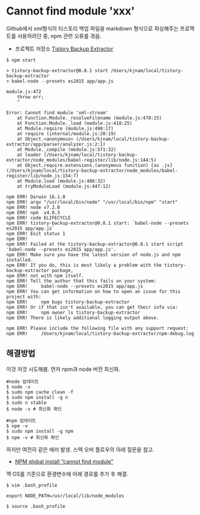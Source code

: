 # Cannot find module 'xxx'

Github에서 xml형식의 티스토리 백업 파일을 markdown 형식으로 파싱해주는 프로젝트를 사용하려던 중, npm 관련 오류를 겪음.

- 프로젝트 저장소 [Tistory Backup Extractor](https://github.com/doortts/tistory-backup-extractor)

```shell
$ npm start

> tistory-backup-extractor@0.8.1 start /Users/kjnam/local/tistory-backup-extractor
> babel-node --presets es2015 app/app.js

module.js:472
    throw err;
    ^

Error: Cannot find module 'xml-stream'
    at Function.Module._resolveFilename (module.js:470:15)
    at Function.Module._load (module.js:418:25)
    at Module.require (module.js:498:17)
    at require (internal/module.js:20:19)
    at Object.<anonymous> (/Users/kjnam/local/tistory-backup-extractor/app/parser/analyzer.js:2:1)
    at Module._compile (module.js:571:32)
    at loader (/Users/kjnam/local/tistory-backup-extractor/node_modules/babel-register/lib/node.js:144:5)
    at Object.require.extensions.(anonymous function) [as .js] (/Users/kjnam/local/tistory-backup-extractor/node_modules/babel-register/lib/node.js:154:7)
    at Module.load (module.js:488:32)
    at tryModuleLoad (module.js:447:12)

npm ERR! Darwin 16.1.0
npm ERR! argv "/usr/local/bin/node" "/usr/local/bin/npm" "start"
npm ERR! node v7.2.0
npm ERR! npm  v4.0.3
npm ERR! code ELIFECYCLE
npm ERR! tistory-backup-extractor@0.8.1 start: `babel-node --presets es2015 app/app.js`
npm ERR! Exit status 1
npm ERR!
npm ERR! Failed at the tistory-backup-extractor@0.8.1 start script 'babel-node --presets es2015 app/app.js'.
npm ERR! Make sure you have the latest version of node.js and npm installed.
npm ERR! If you do, this is most likely a problem with the tistory-backup-extractor package,
npm ERR! not with npm itself.
npm ERR! Tell the author that this fails on your system:
npm ERR!     babel-node --presets es2015 app/app.js
npm ERR! You can get information on how to open an issue for this project with:
npm ERR!     npm bugs tistory-backup-extractor
npm ERR! Or if that isn't available, you can get their info via:
npm ERR!     npm owner ls tistory-backup-extractor
npm ERR! There is likely additional logging output above.

npm ERR! Please include the following file with any support request:
npm ERR!     /Users/kjnam/local/tistory-backup-extractor/npm-debug.log
```



## 해결방법

이것 저것 시도해봄. 먼저 npm과 node 버전 최신화.

```shell
#node 업데이트
$ node -v
$ sudo npm cache clean -f
$ sudo npm install -g n
$ sudo n stable
$ node -v # 최신화 확인

#npm 업데이트
$ npm -v
$ sudo npm install -g npm
$ npm -v # 최신화 확인
```

하지만 여전히 같은 에러 발생. 스택 오버 플로우의 아래 질문을 참고.

- [NPM global install “cannot find module”](http://stackoverflow.com/questions/12594541/npm-global-install-cannot-find-module)

맥 OS를 기준으로 환경변수에 아래 경로를 추가 후 해결.

```shell
$ vim .bash_profile

export NODE_PATH=/usr/local/lib/node_modules

$ source .bash_profile
```


